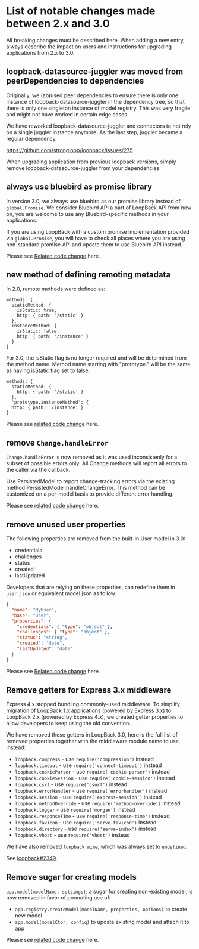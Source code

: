 # List of notable changes made between 2.x and 3.0

All breaking changes must be described here. When adding a new entry,
always describe the impact on users and instructions for upgrading
applications from 2.x to 3.0.

## loopback-datasource-juggler was moved from peerDependencies to dependencies

Originally, we (ab)used peer dependencies to ensure there is only one instance
of loopback-datasource-juggler in the dependency tree, so that there is only
one singleton instance of model registry. This was very fragile and might not
have worked in certain edge cases.

We have reworked loopback-datasource-juggler and connectors to not rely on
a single juggler instance anymore. As the last step, juggler became a regular
dependency.

https://github.com/strongloop/loopback/issues/275

When upgrading application from previous loopback versions, simply remove
loopback-datasource-juggler from your dependencies.

## always use bluebird as promise library

In version 3.0, we always use bluebird as our promise library
instead of `global.Promise`.
We consider Bluebird API a part of LoopBack API from now on,
you are welcome to use any Bluebird-specific methods in your applications.

If you are using LoopBack with a custom promise implementation provided
via `global.Promise`,
you will have to check all places where you are using non-standard promise API
and update them to use Bluebird API instead.

Please see [Related code change](https://github.com/strongloop/loopback/pull/1896) here.

## new method of defining remoting metadata

In 2.0, remote methods were defined as:
```
methods: {
  staticMethod: {
    isStatic: true,
    http: { path: '/static' }
  },
  instanceMethod: {
    isStatic: false,
    http: { path: '/instance' }
  }
}
```

For 3.0, the isStatic flag is no longer required and will be determined from the method name.
Method name starting with "prototype." will be the same as having isStatic flag set to false.
```
methods: {
  staticMethod: {
    http: { path: '/static' }
  },
  'prototype.instanceMethod': {
  http: { path: '/instance' }
}
```

Please see [related code change](https://github.com/strongloop/loopback/pull/2174) here.

## remove `Change.handleError`
`Change.handleError` is now removed as it was used inconsistenly for a subset of possible
errors only. All Change methods will report all errors to the caller via the callback.

Use PersistedModel to report change-tracking errors via the existing method
PersistedModel.handleChangeError. This method can be customized on a per-model basis to
provide different error handling.

Please see [related code change](https://github.com/strongloop/loopback/pull/2308) here.


## remove unused user properties
The following properties are removed from the built-in User model in 3.0:
- credentials
- challenges
- status
- created
- lastUpdated

Developers that are relying on these properties, can redefine them in `user.json` or equivalent model.json as follow:
```json
{
  "name": "MyUser",
  "base": "User",
  "properties": {
    "credentials": { "type": "object" },
    "challenges": { "type": "object" },
    "status": "string",
    "created": "date",
    "lastUpdated": "date"
  }
}
```

Please see [Related code change](https://github.com/strongloop/loopback/pull/2299) here.

## Remove getters for Express 3.x middleware

Express 4.x stopped bundling commonly-used middleware. To simplify migration
of LoopBack 1.x applications (powered by Express 3.x) to LoopBack 2.x (powered
by Express 4.x), we created getter properties to allow developers to keep using
the old convention.

We have removed these getters in LoopBack 3.0, here is the full list of
removed properties together with the middleware module name to use instead:

 - `loopback.compress` - use `require('compression')` instead
 - `loopback.timeout` - use `require('connect-timeout')` instead
 - `loopback.cookieParser` - use `require('cookie-parser')` instead
 - `loopback.cookieSession` - use `require('cookie-session')` instead
 - `loopback.csrf` - use `require('csurf')` instead
 - `loopback.errorHandler` - use `require('errorhandler')` instead
 - `loopback.session` - use `require('express-session')` instead
 - `loopback.methodOverride` - use `require('method-override')` instead
 - `loopback.logger` - use `require('morgan')` instead
 - `loopback.responseTime` - use `require('response-time')` instead
 - `loopback.favicon` - use `require('serve-favicon')` instead
 - `loopback.directory` - use `require('serve-index')` instead
 - `loopback.vhost` - use `require('vhost')` instead

We have also removed `loopback.mime`, which was always set to `undefined`.

See [loopback#2349](https://github.com/strongloop/loopback/pull/2394).

## Remove sugar for creating models

`app.model(modelName, settings)`, a sugar for creating non-existing model, is
now removed in favor of promoting use of:
- `app.registry.createModel(modelName, properties, options)` to create new model
- `app.model(modelCtor, config)` to update existing model and attach it to app

Please see [related code change](https://github.com/strongloop/loopback/pull/2401) here.